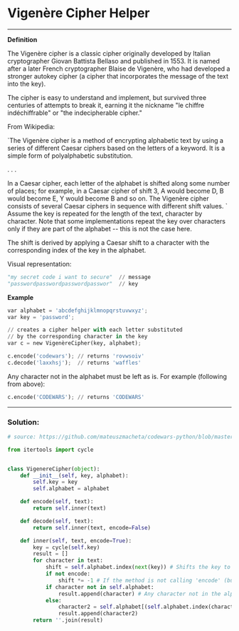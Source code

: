 # Vigenère Cipher Helper

---

**Definition**

The Vigenère cipher is a classic cipher originally developed by Italian cryptographer Giovan Battista Bellaso and published in 1553. It is named after a later French cryptographer Blaise de Vigenère, who had developed a stronger autokey cipher (a cipher that incorporates the message of the text into the key).

The cipher is easy to understand and implement, but survived three centuries of attempts to break it, earning it the nickname "le chiffre indéchiffrable" or "the indecipherable cipher."

From Wikipedia:

`The Vigenère cipher is a method of encrypting alphabetic text by using a series of different Caesar ciphers based on the letters of a keyword. It is a simple form of polyalphabetic substitution.

. . .

In a Caesar cipher, each letter of the alphabet is shifted along some number of places; for example, in a Caesar cipher of shift 3, A would become D, B would become E, Y would become B and so on. The Vigenère cipher consists of several Caesar ciphers in sequence with different shift values.
`
Assume the key is repeated for the length of the text, character by character. Note that some implementations repeat the key over characters only if they are part of the alphabet -- this is not the case here.

The shift is derived by applying a Caesar shift to a character with the corresponding index of the key in the alphabet.

Visual representation:

```python
"my secret code i want to secure"  // message
"passwordpasswordpasswordpasswor"  // key
```

**Example**

```python
var alphabet = 'abcdefghijklmnopqrstuvwxyz';
var key = 'password';

// creates a cipher helper with each letter substituted
// by the corresponding character in the key
var c = new VigenèreCipher(key, alphabet);

c.encode('codewars'); // returns 'rovwsoiv'
c.decode('laxxhsj');  // returns 'waffles'
```

Any character not in the alphabet must be left as is. For example (following from above):

```python
c.encode('CODEWARS'); // returns 'CODEWARS'
```

---

### Solution:

```python
# source: https://github.com/mateuszmacheta/codewars-python/blob/master/Vigenere-Cipher-Helper.py

from itertools import cycle


class VigenereCipher(object):
    def __init__(self, key, alphabet):
        self.key = key
        self.alphabet = alphabet

    def encode(self, text):
        return self.inner(text)

    def decode(self, text):
        return self.inner(text, encode=False)

    def inner(self, text, encode=True):
        key = cycle(self.key)
        result = []
        for character in text:
            shift = self.alphabet.index(next(key)) # Shifts the key to match the text size
            if not encode:
                shift *= -1 # If the method is not calling 'encode' (but rather decode), shifts the opposite way
            if character not in self.alphabet:
                result.append(character) # Any character not in the alphabet returns as is
            else:
                character2 = self.alphabet[(self.alphabet.index(character) + shift) % len(self.alphabet)] # Does all the conversions 
                result.append(character2)
        return ''.join(result)
```
